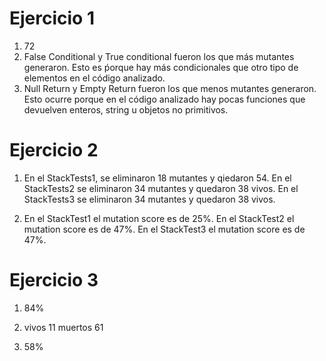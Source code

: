 # Ejercicio 1
1. 72
2. False Conditional y True conditional fueron los que más mutantes generaron. Esto es ṕorque hay más condicionales que otro tipo de elementos en el código analizado.
3. Null Return y Empty Return fueron los que menos mutantes generaron. Esto ocurre porque en el código analizado hay pocas funciones que devuelven enteros, string u objetos no primitivos.

# Ejercicio 2
1. En el StackTests1, se eliminaron 18 mutantes y qiedaron 54. En el StackTests2 se eliminaron 34 mutantes y quedaron 38 vivos. En el StackTests3 se eliminaron 34 mutantes y quedaron 38 vivos.
    
2. En el StackTest1 el mutation score es de 25%. En el StackTest2 el mutation score es de 47%. En el StackTest3 el mutation score es de 47%.

# Ejercicio 3
1. 84%
2. vivos 11 muertos 61

4. 58%